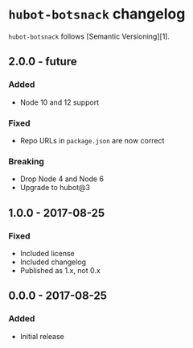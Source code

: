 # `hubot-botsnack` changelog

`hubot-botsnack` follows [Semantic Versioning][1].

## 2.0.0 - future

### Added

* Node 10 and 12 support

### Fixed

* Repo URLs in `package.json` are now correct

### Breaking

* Drop Node 4 and Node 6
* Upgrade to hubot@3

## 1.0.0 - 2017-08-25

### Fixed

* Included license
* Included changelog
* Published as 1.x, not 0.x

## 0.0.0 - 2017-08-25

### Added

* Initial release
